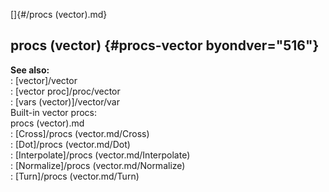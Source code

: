 []{#/procs (vector).md}    
## procs (vector) {#procs-vector byondver="516"}    
**See also:**    
:   [vector]/vector    
:   [vector proc]/proc/vector    
:   [vars (vector)]/vector/var    
Built-in vector procs:    
procs (vector).md    
:   [Cross]/procs (vector.md/Cross)    
:   [Dot]/procs (vector.md/Dot)    
:   [Interpolate]/procs (vector.md/Interpolate)    
:   [Normalize]/procs (vector.md/Normalize)    
:   [Turn]/procs (vector.md/Turn)  